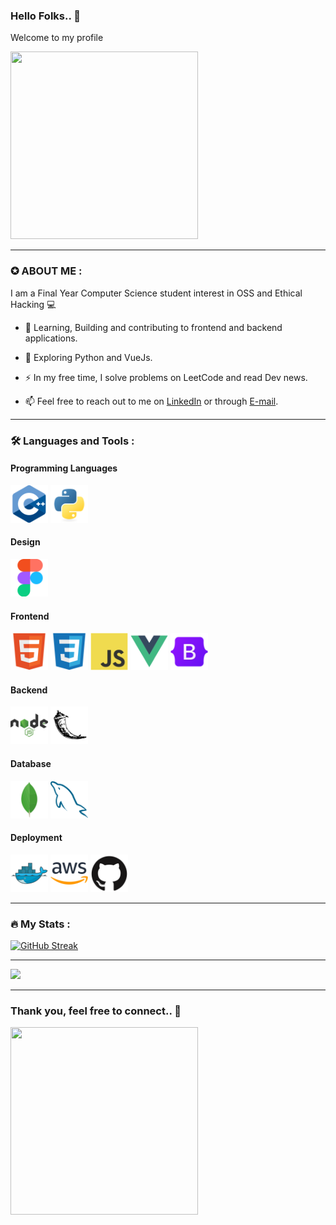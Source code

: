 ### Hello Folks.. 👋 
Welcome to my profile 

<img height=300px width=300xp src="https://static.wikia.nocookie.net/shovelknight/images/a/a0/SSpecterKnightWeak.gif/revision/latest?cb=20230303141353" />

---
### ✪ ABOUT ME : 
I am a Final Year Computer Science student interest in OSS and Ethical Hacking 💻
- :telescope: Learning, Building and contributing to frontend and backend applications.

- :seedling: Exploring Python and VueJs.

- :zap: In my free time, I solve problems on LeetCode and read Dev news.

- :mailbox: Feel free to reach out to me on [LinkedIn](https://www.linkedin.com/in/kartikeiya-rai-41a95b22a/) or through [E-mail](mailto:kei.skillsboost@gmail.com).

---
### 🛠️ Languages and Tools :

<div> 
  <h4>Programming Languages</h4>
  <img height="60" width="60" src="https://raw.githubusercontent.com/devicons/devicon/6910f0503efdd315c8f9b858234310c06e04d9c0/icons/cplusplus/cplusplus-original.svg" alt="C++" />
  <img height="60" width="60" src="https://raw.githubusercontent.com/devicons/devicon/6910f0503efdd315c8f9b858234310c06e04d9c0/icons/python/python-original.svg" alt="Python" />
</div>

<div> 
  <h4>Design</h4>
  <img height="60" width="60" src="https://raw.githubusercontent.com/devicons/devicon/6910f0503efdd315c8f9b858234310c06e04d9c0/icons/figma/figma-original.svg" alt="Figma" />
</div>

<div>
  <h4>Frontend</h4>
  <img height="60" width="60" src="https://raw.githubusercontent.com/devicons/devicon/6910f0503efdd315c8f9b858234310c06e04d9c0/icons/html5/html5-original.svg" alt="HTML5" />
  <img height="60" width="60" src="https://raw.githubusercontent.com/devicons/devicon/6910f0503efdd315c8f9b858234310c06e04d9c0/icons/css3/css3-original.svg" alt="CSS3" />
  <img height="60" width="60" src="https://raw.githubusercontent.com/devicons/devicon/6910f0503efdd315c8f9b858234310c06e04d9c0/icons/javascript/javascript-original.svg" alt="JavaScript" />
  <img height="60" width="60" src="https://raw.githubusercontent.com/devicons/devicon/6910f0503efdd315c8f9b858234310c06e04d9c0/icons/vuejs/vuejs-original.svg" alt="VueJs" />
  <img height="60" width="60" src="https://raw.githubusercontent.com/devicons/devicon/6910f0503efdd315c8f9b858234310c06e04d9c0/icons/bootstrap/bootstrap-original.svg" alt="BootStrap" />
</div>

<div> 
  <h4>Backend</h4>
  <img height="60" width="60" src="https://raw.githubusercontent.com/devicons/devicon/6910f0503efdd315c8f9b858234310c06e04d9c0/icons/nodejs/nodejs-original-wordmark.svg" alt="NodeJs" />
  <img height="60" width="60" src="https://raw.githubusercontent.com/devicons/devicon/6910f0503efdd315c8f9b858234310c06e04d9c0/icons/flask/flask-original.svg" alt="Flask" />
</div>

<div> 
  <h4>Database</h4>
  <img height="60" width="60" src="https://raw.githubusercontent.com/devicons/devicon/6910f0503efdd315c8f9b858234310c06e04d9c0/icons/mongodb/mongodb-original.svg" alt="MongoDB" />
  <img height="60" width="60" src="https://raw.githubusercontent.com/devicons/devicon/6910f0503efdd315c8f9b858234310c06e04d9c0/icons/mysql/mysql-original.svg" alt="MySQL" />
</div>

<div> 
  <h4>Deployment</h4>
  <img height="60" width="60" src="https://raw.githubusercontent.com/devicons/devicon/6910f0503efdd315c8f9b858234310c06e04d9c0/icons/docker/docker-original.svg" alt="Docker" />
  <img height="60" width="60" src="https://raw.githubusercontent.com/devicons/devicon/6910f0503efdd315c8f9b858234310c06e04d9c0/icons/amazonwebservices/amazonwebservices-original-wordmark.svg" alt="AWS" />
  <img height="60" width="60" src="https://raw.githubusercontent.com/devicons/devicon/6910f0503efdd315c8f9b858234310c06e04d9c0/icons/github/github-original.svg" alt="Github" />
</div>

---
### 🔥 My Stats :
[![GitHub Streak](https://streak-stats.demolab.com/?user=Kei07R&theme=dark)](https://git.io/streak-stats) <hr>
![](https://leetcard.jacoblin.cool/Kei-R?ext=heatmap)



---
### Thank you, feel free to connect.. 📨
<img height=300px width= 300px src="https://static.wikia.nocookie.net/shovelknight/images/c/c1/LichLordSpecter.png/revision/latest/scale-to-width-down/1000?cb=20170902081813"/>
